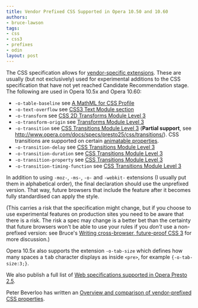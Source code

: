 ```yaml
---
title: Vendor Prefixed CSS Supported in Opera 10.50 and 10.60
authors:
- bruce-lawson
tags:
- css
- css3
- prefixes
- odin
layout: post
---
```

<p>The CSS specification allows for <a href="http://www.w3.org/TR/CSS2/syndata.html#vendor-keywords">vendor-specific extensions</a>. These are usually (but not exclusively) used for experimental additions to the CSS specification that have not yet reached Candidate Recommendation stage. The following are used in Opera 10.5x and Opera 10.60:</p>

<ul>
  <li><code>-o-table-baseline</code> see <a href="http://www.w3.org/TR/mathml-for-css/">A MathML for CSS Profile</a></li>
  <li><code>-o-text-overflow</code> see <a href="http://dev.w3.org/csswg/css3-text/#text-overflow">CSS3 Text Module section</a> </li>
  <li><code>-o-transform</code> see <a href="http://www.w3.org/TR/2009/WD-css3-2d-transforms-20090320/">CSS 2D Transforms Module Level 3</a> </li>
  <li><code>-o-transform-origin</code> see <a href="http://www.opera.com/docs/specs/presto25/css/transforms/">Transforms Module Level 3</a> </li>
  <li><code>-o-transition</code> see <a href="http://www.w3.org/TR/css3-transitions/">CSS Transitions Module Level 3</a> (<strong>Partial support</strong>, see <a href="http://www.opera.com/docs/specs/presto25/css/transitions/">http://www.opera.com/docs/specs/presto25/css/transitions/</a>). CSS transitions are supported on certain <a href="http://www.opera.com/docs/specs/presto25/css/transitions/#anima" target="_blank">animatable properties</a>.</li>
  <li><code>-o-transition-delay</code> see <a href="http://www.w3.org/TR/css3-transitions/">CSS Transitions Module Level 3</a> </li>
  <li><code>-o-transition-duration</code> see <a href="http://www.w3.org/TR/css3-transitions/">CSS Transitions Module Level 3</a></li>
  <li><code>-o-transition-property</code> see <a href="http://www.w3.org/TR/css3-transitions/">CSS Transitions Module Level 3</a></li>
  <li><code>-o-transition-timing-function</code> see <a href="http://www.w3.org/TR/css3-transitions/">CSS Transitions Module Level 3</a></li>
</ul>

<p>In addition to using <code>-moz-</code>,  <code>-ms-</code>, <code>-o-</code> and <code>-webkit-</code> extensions (I usually put them in alphabetical order), the final declaration should use the unprefixed version. That way, future browsers that include the feature after it becomes fully standardised can apply the style.</p><p>(This carries a risk that the specification might change, but if you choose to use experimental features on production sites you need to be aware that there is a risk. The risk a spec may change is a better bet than the certainty that future browsers won&#39;t be able to use your rules if you <em>don&#39;t</em> use a non-prefixed version: see Bruce&#39;s <a href="http://www.brucelawson.co.uk/2010/cross-browser-future-proof-css-3/">Writing cross-browser, future-proof CSS 3</a> for more discussion.)</p>
<p>Opera 10.5x also supports the extension <code>-o-tab-size</code> which defines how many spaces a <kbd>tab</kbd> character displays as inside <code>&lt;pre&gt;</code>, for example <code>{-o-tab-size:3;}</code>.</p>
<p>We also publish a full list of <a href="http://www.opera.com/docs/specs/presto25/">Web specifications supported in Opera Presto 2.5</a>.

<p>Peter Beverloo has written an <a href="http://peter.sh/examples/?/css/vendor-prefix.html">Overview and comparison of vendor-prefixed CSS properties</a>.</p></p>
